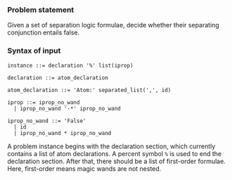 ### Problem statement

Given a set of separation logic formulae, decide whether their separating conjunction entails false.

### Syntax of input

```
instance ::= declaration '%' list(iprop)

declaration ::= atom_declaration

atom_declaration ::= 'Atom:' separated_list(',', id)

iprop ::= iprop_no_wand
  | iprop_no_wand '-*' iprop_no_wand

iprop_no_wand ::= 'False'
  | id
  | iprop_no_wand * iprop_no_wand
```

A problem instance begins with the declaration section, which currently contains a list of atom declarations. A percent symbol `%` is used to end the declaration section. After that, there should be a list of first-order formulae. Here, first-order means magic wands are not nested.
